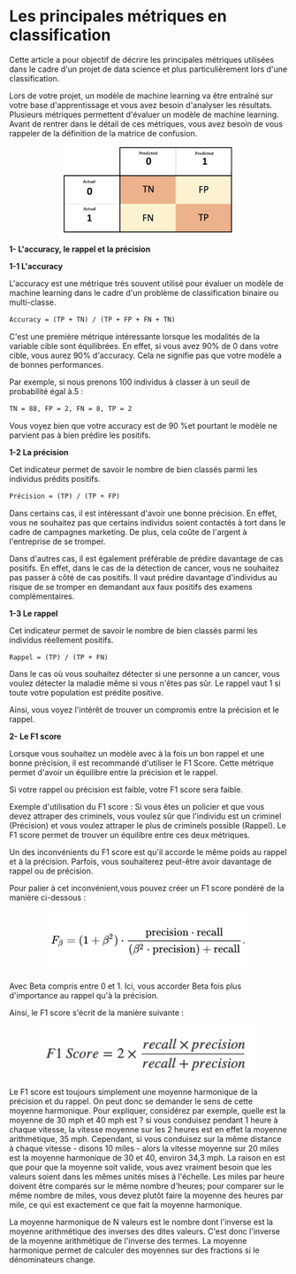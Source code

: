 # Les principales métriques en classification

Cette article a pour objectif de décrire les principales métriques utilisées dans le cadre d'un projet de data science et plus particulièrement lors d'une classification. 

Lors de votre projet, un modèle de machine learning va être entraîné sur votre base d'apprentissage et vous avez besoin d'analyser les résultats. Plusieurs métriques permettent d'évaluer un modèle de machine learning. Avant de rentrer dans le détail de ces métriques, vous avez besoin de vous rappeler de la définition de la matrice de confusion.

<p align="center">
  <img src="/images/matrice confusion.png" />
</p>

**1- L'accuracy, le rappel et la précision**

**1-1 L'accuracy**

L'accuracy est une métrique très souvent utilisé pour évaluer un modèle de machine learning dans le cadre d'un problème de classification binaire ou multi-classe.

```markdown
Accuracy = (TP + TN) / (TP + FP + FN + TN)
```

C'est une première métrique intéressante lorsque les modalités de la variable cible sont équilibrées. En effet, si vous avez 90% de 0 dans votre cible, vous aurez 90% d'accuracy. Cela ne signifie pas que votre modèle a de bonnes performances. 

Par exemple, si nous prenons 100 individus à classer à un seuil de probabilité égal à.5 :

```markdown
TN = 88, FP = 2, FN = 8, TP = 2
```

Vous voyez bien que votre accuracy est de 90 %et pourtant le modèle ne parvient pas à bien prédire les positifs.

**1-2 La précision**

Cet indicateur permet de savoir le nombre de bien classés parmi les individus prédits positifs.

```markdown
Précision = (TP) / (TP + FP)
```

Dans certains cas, il est intéressant d'avoir une bonne précision. En effet, vous ne souhaitez pas que certains individus soient contactés à tort dans le cadre de campagnes marketing. De plus, cela coûte de l'argent à l'entreprise de se tromper.

Dans d'autres cas, il est également préférable de prédire davantage de cas positifs. En effet, dans le cas de la détection de cancer, vous ne souhaitez pas passer à côté de cas positifs. Il vaut prédire davantage d'individus au risque de se tromper en demandant aux faux positifs des examens complémentaires.

**1-3 Le rappel**

Cet indicateur permet de savoir le nombre de bien classés parmi les individus réellement positifs.

```markdown
Rappel = (TP) / (TP + FN)
```

Dans le cas où vous souhaitez détecter si une personne a un cancer, vous voulez détecter la maladie même si vous n'êtes pas sûr. Le rappel vaut 1 si toute votre population est prédite positive.

Ainsi, vous voyez l'intérêt de trouver un compromis entre la précision et le rappel.

**2- Le F1 score**

Lorsque vous souhaitez un modèle avec à la fois un bon rappel et une bonne précision, il est recommandé d'utiliser le F1 Score. Cette métrique permet d'avoir un équilibre entre la précision et le rappel.

Si votre rappel ou précision est faible, votre F1 score sera faible.

Exemple d'utilisation du F1 score : Si vous êtes un policier et que vous devez attraper des criminels, vous voulez sûr que l'individu est un criminel (Précision) et vous voulez attraper le plus de criminels possible (Rappel). Le F1 score permet de trouver un équilibre entre ces deux métriques.

Un des inconvénients du F1 score est qu'il accorde le même poids au rappel et à la précision. Parfois, vous souhaiterez peut-être avoir davantage de rappel ou de précision.

Pour palier à cet inconvénient,vous pouvez créer un F1 score pondéré de la manière ci-dessous :
<p align="center">
  <img src="/images/f1_pondere.PNG" />
</p>

Avec Beta compris entre 0 et 1. Ici, vous accorder Beta fois plus d'importance au rappel qu'à la précision.

Ainsi, le F1 score s'écrit de la manière suivante : 
<p align="center">
  <img src="/images/f1_score_calcul.PNG" />
</p>

Le F1 score est toujours simplement une moyenne harmonique de la précision et du rappel. On peut donc se demander le sens de cette moyenne harmonique. Pour expliquer, considérez par exemple, quelle est la moyenne de 30 mph et 40 mph est ? si vous conduisez pendant 1 heure à chaque vitesse, la vitesse moyenne sur les 2 heures est en effet la moyenne arithmétique, 35 mph. Cependant, si vous conduisez sur la même distance à chaque vitesse - disons 10 miles - alors la vitesse moyenne sur 20 miles est la moyenne harmonique de 30 et 40, environ 34,3 mph. La raison en est que pour que la moyenne soit valide, vous avez vraiment besoin que les valeurs soient dans les mêmes unités mises à l'échelle. Les miles par heure doivent être comparés sur le même nombre d'heures; pour comparer sur le même nombre de miles, vous devez plutôt faire la moyenne des heures par mile, ce qui est exactement ce que fait la moyenne harmonique.

La moyenne harmonique de N valeurs est le nombre dont l'inverse est la moyenne arithmétique des inverses des dites valeurs. C'est donc l'inverse de la moyenne arithmétique de l'inverse des termes. La moyenne harmonique permet de calculer des moyennes sur des fractions si le dénominateurs change.

